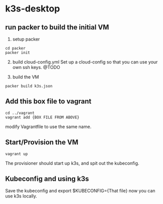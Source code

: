 # k3s-desktop

## run packer to build the initial VM
1. setup packer
```
cd packer
packer init
```
2. build cloud-config.yml
Set up a cloud-config so that you can use your own ssh keys. @TODO

3. build the VM
```
packer build k3s.json
```

## Add this box file to vagrant
```
cd ../vagrant
vagrant add {BOX FILE FROM ABOVE}
```
modify Vagrantfile to use the same name.

## Start/Provision the VM
```
vagrant up
```
The provisioner should start up k3s, and spit out the kubeconfig.

## Kubeconfig and using k3s
Save the kubeconfig and export $KUBECONFIG={That file}
now you can use k3s locally.
